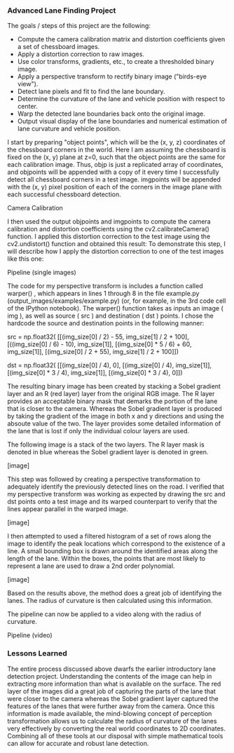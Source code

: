 ### Advanced Lane Finding Project
The goals / steps of this project are the following:
- Compute the camera calibration matrix and distortion coefficients given a set of chessboard images.
- Apply a distortion correction to raw images.
- Use color transforms, gradients, etc., to create a thresholded binary image.
- Apply a perspective transform to rectify binary image ("birds-eye view").
- Detect lane pixels and fit to find the lane boundary.
- Determine the curvature of the lane and vehicle position with respect to center.
- Warp the detected lane boundaries back onto the original image.
- Output visual display of the lane boundaries and numerical estimation of lane curvature and vehicle
position.

I start by preparing "object points", which will be the (x, y, z) coordinates of the chessboard corners in the
world. Here I am assuming the chessboard is fixed on the (x, y) plane at z=0, such that the object points are
the same for each calibration image. Thus, objp is just a replicated array of coordinates, and objpoints
will be appended with a copy of it every time I successfully detect all chessboard corners in a test image.
imgpoints will be appended with the (x, y) pixel position of each of the corners in the image plane with
each successful chessboard detection.

Camera Calibration

I then used the output objpoints and imgpoints to compute the camera calibration and distortion
coefficients using the cv2.calibrateCamera() function. I applied this distortion correction to the test
image using the cv2.undistort() function and obtained this result:
To demonstrate this step, I will describe how I apply the distortion correction to one of the test images like this
one:

Pipeline (single images)

The code for my perspective transform is includes a function called warper() , which appears in lines 1
through 8 in the file example.py (output_images/examples/example.py) (or, for example, in the 3rd code
cell of the IPython notebook). The warper() function takes as inputs an image ( img ), as well as source
( src ) and destination ( dst ) points. I chose the hardcode the source and destination points in the
following manner:

src = np.float32(
[[(img_size[0] / 2) - 55, img_size[1] / 2 + 100],
[((img_size[0] / 6) - 10), img_size[1]],
[(img_size[0] * 5 / 6) + 60, img_size[1]],
[(img_size[0] / 2 + 55), img_size[1] / 2 + 100]])

dst = np.float32(
[[(img_size[0] / 4), 0],
[(img_size[0] / 4), img_size[1]],
[(img_size[0] * 3 / 4), img_size[1]],
[(img_size[0] * 3 / 4), 0]])

The resulting binary image has been created by stacking a Sobel gradient layer and an R (red layer) layer from the original RGB image. The R layer provides an acceptable binary mask that demarks the portion of the lane that is closer to the camera. Whereas the Sobel gradient layer is produced by taking the gradient of the image in both x and y directions and using the absoute value of the two. The layer provides some detailed information of the lane that is lost if only the individual colour layers are used.  

The following image is a stack of the two layers. The R layer mask is denoted in blue whereas the Sobel gradient layer is denoted in green.  

[image]

This step was followed by creating a perspective transformation to adequately identify the previously detected lines on the road. I verified that my perspective transform was working as expected by drawing the src and dst points onto
a test image and its warped counterpart to verify that the lines appear parallel in the warped image.

[image]

I then attempted to used a filtered histogram of a set of rows along the image to identify the peak locations which correspond to the existence of a line. A small bounding box is drawn around the identified areas along the length of the lane. Within the boxes, the points that are most likely to represent a lane are used to draw a 2nd order polynomial.

[image]

Based on the results above, the method does a great job of identifying the lanes. The radius of curvature is then calculated using this information.

The pipeline can now be applied to a video along with the radius of curvature. 

Pipeline (video)

### Lessons Learned
The entire process discussed above dwarfs the earlier introductory lane detection project. Understanding the contents of the image can help in extracting more information than what is available on the surface. The red layer of the images did a great job of capturing the parts of the lane that were closer to the camera whereas the Sobel gradient layer captured the features of the lanes that were further away from the camera. Once this information is made available, the mind-blowing concept of perception transformation allows us to calculate the radius of curvature of the lanes very effectively by converting the real world coordinates to 2D coordinates. Combining all of these tools at our disposal with simple mathematical tools can allow for accurate and robust lane detection. 

